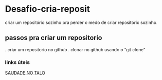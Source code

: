 # Desafio-cria-reposit
criar um repositório sozinho pra perder o medo de criar repositório sozinho.
## passos pra criar  um repositorio

 . criar um repositorio no github
  . clonar no github usando o "git clone"
 ### links úteis
 
 [SAUDADE NO TALO](https://www.youtube.com/watch?v=qOogqYtyIi8)
 

 
